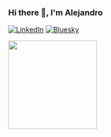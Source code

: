 ### Hi there 👋, I'm Alejandro 

[![LinkedIn](https://img.shields.io/badge/LinkedIn--_.svg?style=social&logo=linkedin)](https://www.linkedin.com/in/algp/)
[![Bluesky](https://img.shields.io/badge/Bluesky--_.svg?style=social&logo=bluesky)](https://bsky.app/profile/dansmachina.com)


<img src="https://raw.githubusercontent.com/dansmachina/dansmachina/master/media/tenor.gif" width="180px">



<!--
**algope/algope** is a ✨ _special_ ✨ repository because its `README.md` (this file) appears on your GitHub profile.

Here are some ideas to get you started:

- 🔭 I’m currently working on ...
- 🌱 I’m currently learning ...
- 👯 I’m looking to collaborate on ...
- 🤔 I’m looking for help with ...
- 💬 Ask me about ...
- 📫 How to reach me: ...
- 😄 Pronouns: ...
- ⚡ Fun fact: ...
-->
